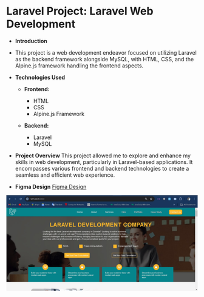 # Laravel Project: Laravel Web Development

-   **Introduction**
-   This project is a web development endeavor focused on utilizing Laravel as the backend framework alongside MySQL, with HTML, CSS, and the Alpine.js framework handling the frontend aspects.

-   **Technologies Used**

    -   **Frontend:**

        -   HTML
        -   CSS
        -   Alpine.js Framework

    -   **Backend:**
        -   Laravel
        -   MySQL

-   **Project Overview**
    This project allowed me to explore and enhance my skills in web development, particularly in Laravel-based applications. It encompasses various frontend and backend technologies to create a seamless and efficient web experience.

-   **Figma Design**
    [Figma Design](<Laravel website.fig>)

![Project Screenshot](<Screenshot 2024-04-21 205204.jpg>)
